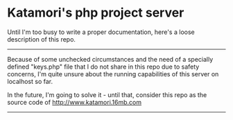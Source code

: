 # Katamori's php project server

Until I'm too busy to write a proper documentation, here's a loose description of this repo.

-------------------------------------------

Because of some unchecked circumstances and the need of a specially defined "keys.php" file
that I do not share in this repo due to safety concerns, I'm quite unsure about the running
capabilities of this server on localhost so far.

In the future, I'm going to solve it - until that, consider this repo as the source code of
                                                                http://www.katamori.16mb.com

-------------------------------------------
